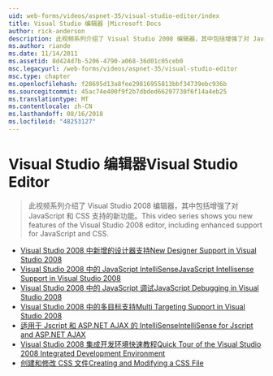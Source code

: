 ```yaml
---
uid: web-forms/videos/aspnet-35/visual-studio-editor/index
title: Visual Studio 编辑器 |Microsoft Docs
author: rick-anderson
description: 此视频系列介绍了 Visual Studio 2008 编辑器，其中包括增强了对 JavaScript 和 CSS 支持的新功能。
ms.author: riande
ms.date: 11/14/2011
ms.assetid: 8d424d7b-5206-4790-a068-36d01c05ceb0
msc.legacyurl: /web-forms/videos/aspnet-35/visual-studio-editor
msc.type: chapter
ms.openlocfilehash: f28695d13a8fee29816955813bbf34739ebc936b
ms.sourcegitcommit: 45ac74e400f9f2b7dbded66297730f6f14a4eb25
ms.translationtype: MT
ms.contentlocale: zh-CN
ms.lasthandoff: 08/16/2018
ms.locfileid: "48253127"
---
```

<a name="visual-studio-editor"></a><span data-ttu-id="9a38c-103">Visual Studio 编辑器</span><span class="sxs-lookup"><span data-stu-id="9a38c-103">Visual Studio Editor</span></span>
====================
> <span data-ttu-id="9a38c-104">此视频系列介绍了 Visual Studio 2008 编辑器，其中包括增强了对 JavaScript 和 CSS 支持的新功能。</span><span class="sxs-lookup"><span data-stu-id="9a38c-104">This video series shows you new features of the Visual Studio 2008 editor, including enhanced support for JavaScript and CSS.</span></span>


- [<span data-ttu-id="9a38c-105">Visual Studio 2008 中新增的设计器支持</span><span class="sxs-lookup"><span data-stu-id="9a38c-105">New Designer Support in Visual Studio 2008</span></span>](new-designer-support-in-visual-studio-2008.md)
- [<span data-ttu-id="9a38c-106">Visual Studio 2008 中的 JavaScript IntelliSense</span><span class="sxs-lookup"><span data-stu-id="9a38c-106">JavaScript Intellisense Support in Visual Studio 2008</span></span>](javascript-intellisense-support-in-visual-studio-2008.md)
- [<span data-ttu-id="9a38c-107">Visual Studio 2008 中的 JavaScript 调试</span><span class="sxs-lookup"><span data-stu-id="9a38c-107">JavaScript Debugging in Visual Studio 2008</span></span>](javascript-debugging-in-visual-studio-2008.md)
- [<span data-ttu-id="9a38c-108">Visual Studio 2008 中的多目标支持</span><span class="sxs-lookup"><span data-stu-id="9a38c-108">Multi Targeting Support in Visual Studio 2008</span></span>](multi-targeting-support-in-visual-studio-2008.md)
- [<span data-ttu-id="9a38c-109">适用于 Jscript 和 ASP.NET AJAX 的 IntelliSense</span><span class="sxs-lookup"><span data-stu-id="9a38c-109">IntelliSense for Jscript and ASP.NET AJAX</span></span>](intellisense-for-jscript-and-aspnet-ajax.md)
- [<span data-ttu-id="9a38c-110">Visual Studio 2008 集成开发环境快速教程</span><span class="sxs-lookup"><span data-stu-id="9a38c-110">Quick Tour of the Visual Studio 2008 Integrated Development Environment</span></span>](quick-tour-of-the-visual-studio-2008-integrated-development-environment.md)
- [<span data-ttu-id="9a38c-111">创建和修改 CSS 文件</span><span class="sxs-lookup"><span data-stu-id="9a38c-111">Creating and Modifying a CSS File</span></span>](creating-and-modifying-a-css-file.md)
